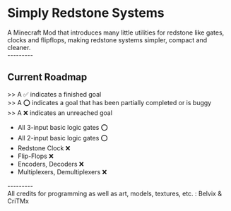 # Simply Redstone Systems
A Minecraft Mod that introduces many little utilities for redstone like gates, clocks and flipflops, making redstone systems simpler, compact and cleaner. <br>
--------- <br>
<h2>Current Roadmap</h2>
>> A ✅ indicates a finished goal <br>
>> A ⭕ indicates a goal that has been partially completed or is buggy <br>
>> A ❌ indicates an unreached goal <br>
<ul>
<li> All 3-input basic logic gates ⭕</li>
<li> All 2-input basic logic gates ⭕</li>
<li> Redstone Clock ❌ </li>
<li> Flip-Flops ❌</li>
<li> Encoders, Decoders ❌ </li>
<li> Multiplexers, Demultiplexers ❌</li>
</ul>
--------- <br>
All credits for programming as well as art, models, textures, etc. : Belvix & CriTMx <br>
